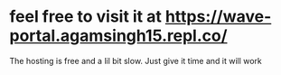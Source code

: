 # feel free to visit it at https://wave-portal.agamsingh15.repl.co/
The hosting is free and a lil bit slow. Just give it time and it will work
